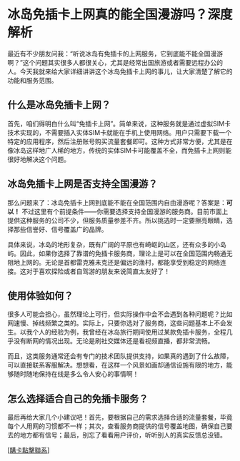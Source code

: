 # 冰岛免插卡上网真的能全国漫游吗？深度解析

最近有不少朋友问我：“听说冰岛有免插卡的上网服务，它到底能不能全国漫游啊？”这个问题其实很多人都很关心，尤其是经常出国旅游或者需要远程办公的人。今天我就来给大家详细讲讲这个冰岛免插卡上网的事儿，让大家清楚了解它的功能和服务范围。

## 什么是冰岛免插卡上网？

首先，咱们得明白什么叫“免插卡上网”。简单来说，这种服务就是通过虚拟SIM卡技术实现的，不需要插入实体SIM卡就能在手机上使用网络。用户只需要下载一个特定的应用程序，然后注册账号购买流量套餐即可。这种方式非常方便，尤其是在像冰岛这样地广人稀的地方，传统的实体SIM卡可能覆盖不全，而免插卡上网则能很好地解决这个问题。

## 冰岛免插卡上网是否支持全国漫游？

那么问题来了：冰岛免插卡上网到底能不能在全国范围内自由漫游呢？答案是：**可以！** 不过这里有个前提条件——你需要选择支持全国漫游的服务商。目前市面上提供这种服务的公司不少，但服务质量参差不齐。所以挑选时一定要擦亮眼睛，选择那些信誉好、信号覆盖广的品牌。

具体来说，冰岛的地形复杂，既有广阔的平原也有崎岖的山区，还有众多的小岛屿。因此，如果你选择了靠谱的免插卡服务商，理论上是可以在全国范围内畅通无阻地上网的。无论是首都雷克雅未克还是偏远的渔村，都能享受到稳定的网络连接。这对于喜欢探险或者自驾游的朋友来说简直太友好了！

## 使用体验如何？

很多人可能会担心，虽然理论上可行，但实际操作中会不会遇到各种问题呢？比如网速慢、掉线频繁之类的。实际上，只要你选对了服务商，这些问题基本上不会发生。以我个人的经验为例，我曾经在冰岛旅行期间使用过某款免插卡服务，全程几乎没有断网的情况出现。无论是刷社交媒体还是看视频直播，都非常流畅。

而且，这类服务通常还会有专门的技术团队提供支持，如果真的遇到了什么故障，可以直接联系客服解决。想想看，在这样一个风景如画却通信设施有限的地方，能够随时随地保持在线是多么令人安心的事情啊！

## 怎么选择适合自己的免插卡服务？

最后再给大家几个小建议吧！首先，要根据自己的需求选择合适的流量套餐，毕竟每个人用网的习惯都不一样；其次，查看服务商提供的信号覆盖地图，确保自己要去的地方都有信号；最后，别忘了看看用户评价，听听别人的真实反馈总没错。

[[購卡點擊聯系](https://t.me/s/esim1088)]